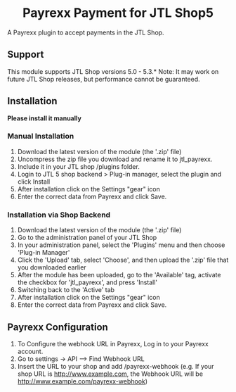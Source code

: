<h1 align="center">Payrexx Payment for JTL Shop5</h1>

A Payrexx plugin to accept payments in the JTL Shop.

## Support
This module supports JTL Shop versions 5.0 - 5.3.*
Note: It may work on future JTL Shop releases, but performance cannot be guaranteed.

## Installation
**Please install it manually**
### Manual Installation
1. Download the latest version of the module (the '.zip' file)
2. Uncompress the zip file you download and rename it to jtl_payrexx.
3. Include it in your JTL shop /plugins folder.
4. Login to JTL 5 shop backend > Plug-in manager, select the plugin and click Install
5. After installation click on the Settings "gear" icon
6. Enter the correct data from Payrexx and click Save.

### Installation via Shop Backend
1. Download the latest version of the module (the '.zip' file)
2. Go to the administration panel of your JTL Shop
3. In your administration panel, select the 'Plugins' menu and then choose 'Plug-in Manager'
4. Click the 'Upload' tab, select 'Choose', and then upload the '.zip' file that you downloaded earlier
5. After the module has been uploaded, go to the 'Available' tag, activate the checkbox for 'jtl_payrexx', and press 'Install'
6. Switching back to the 'Active' tab 
7. After installation click on the Settings "gear" icon
8. Enter the correct data from Payrexx and click Save.

## Payrexx Configuration
 1. To Configure the webhook URL in Payrexx, Log in to your Payrexx account.
 2. Go to settings -> API --> Find Webhook URL
 3. Insert the URL to your shop and add /payrexx-webhook (e.g. If your shop URL is http://www.example.com, the Webhook URL will be http://www.example.com/payrexx-webhook)
